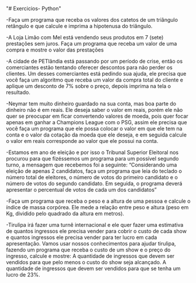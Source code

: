 "# Exercicios- Python" 

-Faça um programa que receba os valores dos catetos de um triângulo retângulo e que calcule e imprima a hipotenusa do triângulo.

-A Loja Limão com Mel está vendendo seus produtos em 7 (sete) prestações sem juros. Faça um programa que receba um valor de uma compra e mostre o valor das prestações

-A cidade de PETlândia está passando por um período de crise, então os comerciantes estão tentando oferecer descontos para não perder os clientes. Um desses comerciantes está pedindo sua ajuda, ele precisa que você faça um algoritmo que receba um valor da compra total do cliente e aplique um desconto de 7% sobre o preço, depois imprima na tela o resultado.

-Neymar tem muito dinheiro guardado na sua conta, mas boa parte do dinheiro não é em reais. Ele deseja saber o valor em reais, porém ele não quer se preocupar em ficar convertendo valores de moeda, pois quer focar apenas em ganhar a Champions League com o PSG, assim ele precisa que você faça um programa que ele possa colocar o valor em que ele tem na conta e o valor da cotação da moeda que ele deseja, e em seguida calcule o valor em reais corresponde ao valor que ele possui na conta.

-Estamos em ano de eleição e por isso o Tribunal Superior Eleitoral nos procurou para que fizéssemos um programa para um possível segundo turno, a mensagem que recebemos foi a seguinte: 
“Considerando uma eleição de apenas 2 candidatos, faça um programa que leia do teclado o número total de eleitores, o número de votos do primeiro candidato e o número de votos do segundo candidato. Em seguida, o programa deverá apresentar o percentual de votos de cada um dos candidatos”

-Faça um programa que receba o peso e a altura de uma pessoa e calcule o índice de massa corpórea. Ele mede a relação entre peso e altura (peso em Kg, dividido pelo quadrado da altura em metros).

-Tirulipa irá fazer uma turnê internacional e ele quer fazer uma estimativa de quantos ingressos ele precisa vender para cobrir o custo de cada show e quantos ingressos ele precisa vender para ter lucro em cada apresentação. Vamos usar nossos conhecimentos para ajudar tirulipa, fazendo um programa que receba o custo de um show e o preço do ingresso, calcule e mostre: 
A quantidade de ingressos que devem ser vendidos para que pelo menos o custo do show seja alcançado.
A quantidade de ingressos que devem ser vendidos para que se tenha um lucro de 23%.

